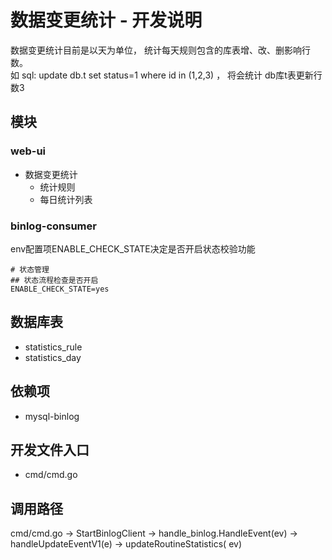 # 数据变更统计 - 开发说明

数据变更统计目前是以天为单位， 统计每天规则包含的库表增、改、删影响行数。  
如 sql: update db.t set status=1 where id in (1,2,3) ， 将会统计 db库t表更新行数3  

## 模块

### web-ui

- 数据变更统计
    + 统计规则
    + 每日统计列表

### binlog-consumer

env配置项ENABLE_CHECK_STATE决定是否开启状态校验功能

```
# 状态管理
## 状态流程检查是否开启
ENABLE_CHECK_STATE=yes
```

## 数据库表

- statistics_rule
- statistics_day

## 依赖项

- mysql-binlog

## 开发文件入口

- cmd/cmd.go

## 调用路径

cmd/cmd.go -> StartBinlogClient -> handle_binlog.HandleEvent(ev) -> handleUpdateEventV1(e) -> updateRoutineStatistics(
ev)

